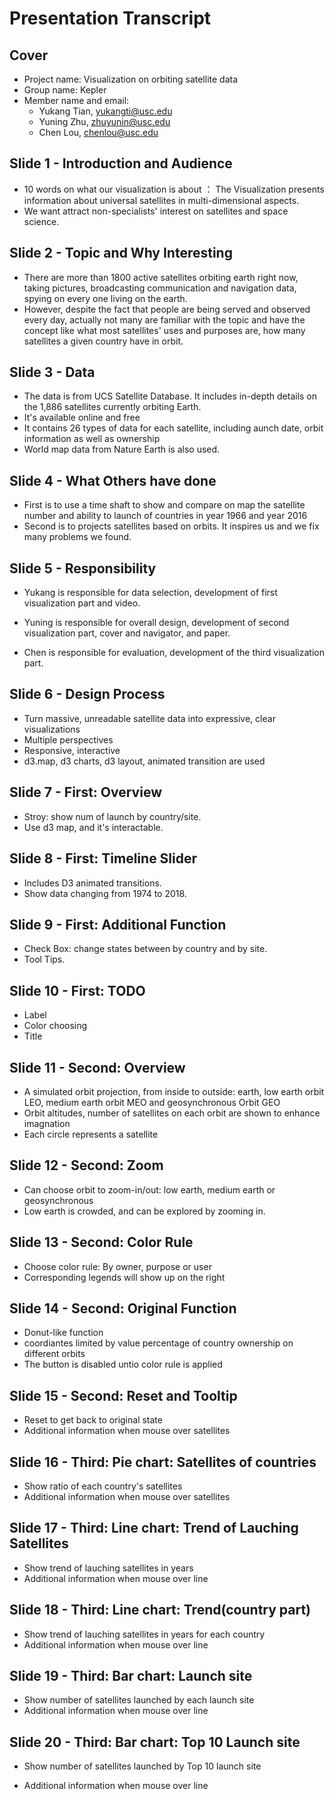 # Presentation Transcript

## Cover
- Project name: Visualization on orbiting satellite data
- Group name: Kepler
- Member name and email:
    - Yukang Tian, yukangti@usc.edu
    - Yuning Zhu, zhuyunin@usc.edu
    - Chen Lou, chenlou@usc.edu
    
## Slide 1 - Introduction and Audience
- 10 words on what our visualization is about ： The Visualization presents information about universal satellites in multi-dimensional aspects.
- We want attract non-specialists' interest on satellites and space science.

## Slide 2 - Topic and Why Interesting
- There are more than 1800 active satellites orbiting earth right now, taking pictures, broadcasting communication and navigation data, spying on every one living on the earth.  
- However, despite the fact that people are being served and observed every day, actually not many are familiar with the topic and have the concept like what most satellites' uses and purposes are, how many satellites a given country have in orbit.

## Slide 3 - Data
- The data is from UCS Satellite Database.  It includes in-depth details on the 1,886 satellites currently orbiting Earth. 
- It's available online and free
- It contains 26 types of data for each satellite, including aunch date, orbit information as well as ownership
- World map data from Nature Earth is also used.

## Slide 4 - What Others have done
- First is to use a time shaft to show and compare on map the satellite number and ability to launch of countries in year 1966 and year 2016
- Second is to projects satellites based on orbits. It inspires us and we fix many problems we found.

## Slide 5 - Responsibility
- Yukang is responsible for data selection, development of first visualization part and video.

- Yuning is responsible for overall design, development of second visualization part, cover and navigator, and paper.

- Chen is responsible for evaluation, development of the third visualization part.

## Slide 6 - Design Process
- Turn massive, unreadable satellite data into expressive, clear visualizations
- Multiple perspectives
- Responsive, interactive
- d3.map, d3 charts, d3 layout, animated transition are used

## Slide 7 - First: Overview
- Stroy: show num of launch by country/site.
- Use d3 map, and it's interactable.

## Slide 8 - First: Timeline Slider
- Includes D3 animated transitions.
- Show data changing from 1974 to 2018.

## Slide 9 - First: Additional Function
- Check Box: change states between by country and by site.
- Tool Tips.

## Slide 10 - First: TODO
- Label
- Color choosing
- Title

## Slide 11 - Second: Overview
- A simulated orbit projection, from inside to outside: earth, low earth orbit LEO, medium earth orbit MEO and geosynchronous Orbit GEO
- Orbit altitudes, number of satellites on each orbit are shown to enhance imagnation
- Each circle represents a satellite


## Slide 12 - Second: Zoom
- Can choose orbit to zoom-in/out: low earth, medium earth or geosynchronous
- Low earth is crowded, and can be explored by zooming in.

## Slide 13 - Second: Color Rule
- Choose color rule: By owner, purpose or user
- Corresponding legends will show up on the right

## Slide 14 - Second: Original Function
- Donut-like function
- coordiantes limited by value percentage of country ownership on different orbits
- The button is disabled untio color rule is applied

## Slide 15 - Second: Reset and Tooltip
- Reset to get back to original state
- Additional information when mouse over satellites


## Slide 16 - Third: Pie chart: Satellites of countries

- Show ratio of each country's satellites
- Additional information when mouse over satellites

## Slide 17 - Third: Line chart: Trend of Lauching Satellites

- Show trend of lauching satellites in years
- Additional information when mouse over line 

## Slide 18 - Third: Line chart: Trend(country part)

- Show trend of lauching satellites in years for each country
- Additional information when mouse over line 

## Slide 19 - Third: Bar chart: Launch site

- Show number of satellites launched by each launch site
- Additional information when mouse over line 

## Slide 20 - Third: Bar chart: Top 10 Launch site

- Show number of satellites launched by Top 10 launch site 
- Additional information when mouse over line 

  ​